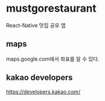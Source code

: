 # mustgorestaurant

React-Native 맛집 공유 앱

## maps

maps.google.com에서 좌표를 알 수 있다.

## kakao developers

https://developers.kakao.com/

